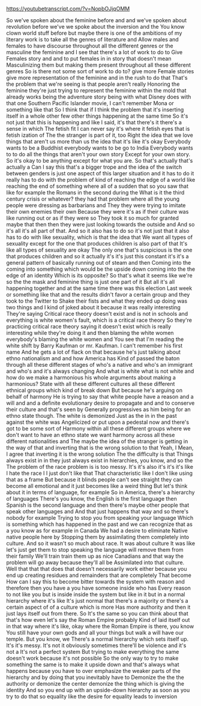 https://youtubetranscript.com/?v=NopbOJjqOMM

 So we've spoken about the feminine before and and we've spoken about revolution before we've we spoke about the inversion and the You know clown world stuff before but maybe there is one of the ambitions of my literary work is to take all the genres of literature and Allow males and females to have discourse throughout all the different genres or the masculine the feminine and I see that there's a lot of work to do to Give Females story and and to put females in in story that doesn't mean Masculinizing them but making them present throughout all these different genres So is there not some sort of work to do to? give more Female stories give more representation of the feminine and in the rush to do that That's the problem that we're seeing is that people aren't really Honoring the feminine they're just trying to represent the feminine within the mold that already works being the adventure story being with what Disney does with that one Southern Pacific Islander movie, I can't remember Mona or something like that So I think that if I think the problem that it's inserting itself in a whole other few other things happening at the same time So it's not just that this is happening and like I said, it's that there's it there's a sense in which The fetish fit I can never say it's where it fetish eyes that is fetish ization of The the stranger is part of it, too Right the idea that we love things that aren't us more than us the idea that it's like it's okay Everybody wants to be a Buddhist everybody wants to be go to India Everybody wants to to do all the things that aren't your own story Except for your own story. So it's okay to be anything except for what you are. So that's actually that's actually a Can I say this that's a bigger trope and the idea of the switch between genders is just one aspect of this larger situation and it has to do it really has to do with the problem of kind of reaching the edge of a world like reaching the end of something where all of a sudden that so you saw that like for example the Romans in the second during the What is it the third century crisis or whatever? they had that problem where all the young people were dressing as barbarians and They they were trying to imitate their own enemies their own Because they were it's as if their culture was like running out or as if they were so They took it so much for granted maybe that then then they were just looking towards the outside and And so it's all it's all part of that. And so it also has to do so it's not just that it also has to do with like sexuality, which is that the idea that We want all types of sexuality except for the one that produces children is also part of that It's like all types of sexuality are okay The only one that's suspicious is the one that produces children and so it actually it's it's just this constant it's it's a general pattern of basically running out of steam and then Coming into the coming into something which would be the upside down coming into the the edge of an identity Which is its opposite? So that's what it seems like we're so the the mask and feminine thing is just one part of it But all it's all happening together and at the same time there was this election Last week or something like that and the results didn't favor a certain group and they took to the Twitter to Shake their fists and what they ended up doing was two things and I kind of joked about it because it was really interesting They're saying Critical race theory doesn't exist and is not in schools and everything is white women's fault, which is a critical race theory So they're practicing critical race theory saying it doesn't exist which is really interesting while they're doing it and then blaming the white women everybody's blaming the white women and You see that I'm reading the white shift by Barry Kaufman or mr. Kaufman. I can't remember his first name And he gets a lot of flack on that because he's just talking about ethno nationalism and and how America has Kind of passed the baton through all these different stages of who's a native and who's an immigrant and who's and it's always changing And what is white what is not white and how do we make a harmonious his whole arguments about making a harmonious? State with all these different cultures all these different ethnical groups which kind of break down But because he's arguing on behalf of harmony He is trying to say that white people have a reason and a will and and a definite evolutionary desire to propagate and and to conserve their culture and that's seen by Generally progressives as him being for an ethno state though. The white is demonized Just as the in in the past against the white was Angelicized or put upon a pedestal now and there's got to be some sort of Harmony within all these different groups where we don't want to have an ethno state we want harmony across all these different nationalities and The maybe the idea of the stranger is getting in the way of that and inverting that is the wrong solution to that Yeah, I Mean, I agree that inverting it is the wrong solution The the difficulty is that Things always exist in in they just always exist in hierarchies, you know, and so the The problem of the race problem is is too messy. It's it's also it's it's it's like I hate the race I I just don't like that That characteristic like I don't like using that as a frame But because it blinds people can't see straight they can become all emotional and it just becomes like a weird thing But let's think about it in terms of language, for example So in America, there's a hierarchy of languages There's you know, the English is the first language then Spanish is the second language and then there's maybe other people that speak other languages and And that just happens that way and so there's nobody for example Trying to stop you from speaking your language Which is something which has happened in the past and we can recognize that as a you know as for example in Canada We had a desire to eliminate Native native people here by Stopping them by assimilating them completely into culture. And so it wasn't so much about race. It was about culture It was like let's just get them to stop speaking the language will remove them from their family We'll train train them up as nice Canadians and that way the problem will go away because they'll all be Assimilated into that culture. Well that that that does that doesn't necessarily work either because you end up creating residues and remainders that are completely That become How can I say this to become bitter towards the system with reason and therefore then you have a you have someone inside who has Every reason to not like you but is inside inside the system but like in it but in a normal hierarchy where it's like It's just normal that there's a majority or there's a certain aspect of of a culture which is more Has more authority and then it just lays itself out from there. So It's the same so you can think about that that's how even let's say the Roman Empire probably Kind of laid itself out in that way where it's like, okay where the Roman Empire is there, you know You still have your own gods and all your things but walk a will have our temple. But you know, we There's a normal hierarchy which sets itself up. It's it's messy. It's not it obviously sometimes there'll be violence and it's not a It's not a perfect system But trying to make everything the same doesn't work because it's not possible So the only way to try to make something the same is to make it upside down and that's always what happens because you have to over emphasize the weaker parts of the hierarchy and by doing that you inevitably have to Demonize the the the authority or demonize the center demonize the thing which is giving the identity And so you end up with an upside-down hierarchy as soon as you try to do that so equality like the desire for equality leads to inversion